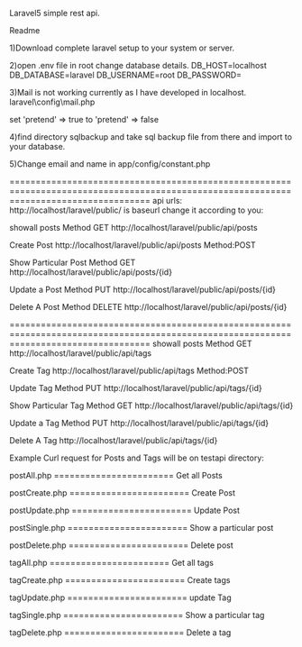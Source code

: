 Laravel5 simple rest api.

Readme

1)Download complete laravel setup to your system or server.

2)open .env file in root
change database details.
DB_HOST=localhost
DB_DATABASE=laravel
DB_USERNAME=root
DB_PASSWORD=

3)Mail is not working currently as I have developed in localhost.
  laravel\config\mail.php

set 'pretend' => true to  'pretend' => false

4)find directory sqlbackup and take sql backup file from there and import to your database.

5)Change email and name in app/config/constant.php

=======================================================================================================================================
api urls:
http://localhost/laravel/public/ is baseurl change it according to you:

showall posts
Method GET
http://localhost/laravel/public/api/posts


Create Post
http://localhost/laravel/public/api/posts
Method:POST


Show Particular Post
Method GET
http://localhost/laravel/public/api/posts/{id}


Update a Post
Method PUT
http://localhost/laravel/public/api/posts/{id}


Delete A Post
Method DELETE
http://localhost/laravel/public/api/posts/{id}


=======================================================================================================================================
showall posts
Method GET
http://localhost/laravel/public/api/tags


Create Tag
http://localhost/laravel/public/api/tags
Method:POST


Update Tag
Method PUT
http://localhost/laravel/public/api/tags/{id}


Show Particular Tag
Method GET
http://localhost/laravel/public/api/tags/{id}


Update a Tag
Method PUT
http://localhost/laravel/public/api/tags/{id}


Delete A Tag
http://localhost/laravel/public/api/tags/{id}


Example Curl request for Posts and Tags will be on testapi directory:

postAll.php    ======================= Get all Posts

postCreate.php ======================= Create Post

postUpdate.php ======================= Update Post

postSingle.php ======================= Show a particular post

postDelete.php ======================= Delete post

tagAll.php     ======================= Get all tags

tagCreate.php  ======================= Create tags

tagUpdate.php  ======================= update Tag

tagSingle.php  ======================= Show a particular tag

tagDelete.php  ======================= Delete a tag